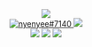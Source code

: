 <div align="center">
	<a href="https://facebook.com/Anmol-Baranwal"><img src="https://img.shields.io/badge/facebook-69957B?style=for-the-badge&logo=facebook&logoColor=0A0209" /></a> 
	<br>
	<a href="https://discordapp.com/users/776749637826117699"><img src="https://img.shields.io/badge/Discord-0A0209?style=for-the-badge&logo=discord&logoColor=d5d5d5" alt="nyenyee#7140" >
	<a href="https://www.tiktok.com/"><img src="https://img.shields.io/badge/tiktok-0A0209?style=for-the-badge&logo=tiktok&logoColor=d5d5d5" /></a>
	<br>
	<a href="https://www.gmail.com/anmolbaranwal"><img src="https://img.shields.io/badge/gmail-69957B?style=for-the-badge&logo=gmail&logoColor=ffffff" ></a>
	<a href="https://instagram.com/Anmol-Baranwal"><img src="https://img.shields.io/badge/instagram-69957B?style=for-the-badge&logo=instagram&logoColor=ffffff" /></a>
	<a href="https://youtube.com/itsnemoo"><img src="https://img.shields.io/badge/youtube-69957B?style=for-the-badge&logo=youtube&logoColor=ffffff" ></a>
</div>
